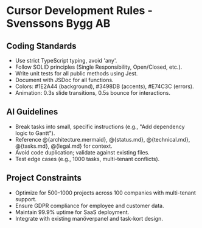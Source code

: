 # Cursor Development Rules - Svenssons Bygg AB
## Coding Standards
- Use strict TypeScript typing, avoid 'any'.
- Follow SOLID principles (Single Responsibility, Open/Closed, etc.).
- Write unit tests for all public methods using Jest.
- Document with JSDoc for all functions.
- Colors: #1E2A44 (background), #3498DB (accents), #E74C3C (errors).
- Animation: 0.3s slide transitions, 0.5s bounce for interactions.
## AI Guidelines
- Break tasks into small, specific instructions (e.g., "Add dependency logic to Gantt").
- Reference @{architecture.mermaid}, @{status.md}, @{technical.md}, @{tasks.md}, @{legal.md} for context.
- Avoid code duplication; validate against existing files.
- Test edge cases (e.g., 1000 tasks, multi-tenant conflicts).
## Project Constraints
- Optimize for 500-1000 projects across 100 companies with multi-tenant support.
- Ensure GDPR compliance for employee and customer data.
- Maintain 99.9% uptime for SaaS deployment.
- Integrate with existing manöverpanel and task-kort design. 